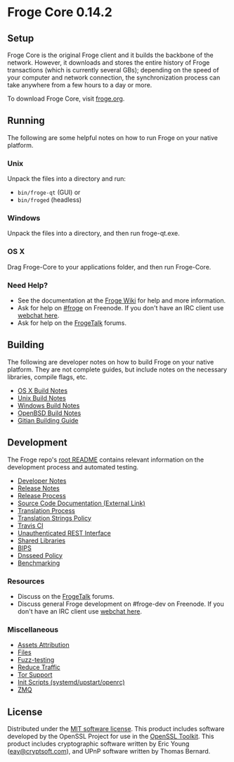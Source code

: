 Froge Core 0.14.2
=====================

Setup
---------------------
Froge Core is the original Froge client and it builds the backbone of the network. However, it downloads and stores the entire history of Froge transactions (which is currently several GBs); depending on the speed of your computer and network connection, the synchronization process can take anywhere from a few hours to a day or more.

To download Froge Core, visit [froge.org](https://froge.org).

Running
---------------------
The following are some helpful notes on how to run Froge on your native platform.

### Unix

Unpack the files into a directory and run:

- `bin/froge-qt` (GUI) or
- `bin/froged` (headless)

### Windows

Unpack the files into a directory, and then run froge-qt.exe.

### OS X

Drag Froge-Core to your applications folder, and then run Froge-Core.

### Need Help?

* See the documentation at the [Froge Wiki](https://froge.info/)
for help and more information.
* Ask for help on [#froge](http://webchat.freenode.net?channels=froge) on Freenode. If you don't have an IRC client use [webchat here](http://webchat.freenode.net?channels=froge).
* Ask for help on the [FrogeTalk](https://frogetalk.io/) forums.

Building
---------------------
The following are developer notes on how to build Froge on your native platform. They are not complete guides, but include notes on the necessary libraries, compile flags, etc.

- [OS X Build Notes](build-osx.md)
- [Unix Build Notes](build-unix.md)
- [Windows Build Notes](build-windows.md)
- [OpenBSD Build Notes](build-openbsd.md)
- [Gitian Building Guide](gitian-building.md)

Development
---------------------
The Froge repo's [root README](/README.md) contains relevant information on the development process and automated testing.

- [Developer Notes](developer-notes.md)
- [Release Notes](release-notes.md)
- [Release Process](release-process.md)
- [Source Code Documentation (External Link)](https://dev.visucore.com/froge/doxygen/)
- [Translation Process](translation_process.md)
- [Translation Strings Policy](translation_strings_policy.md)
- [Travis CI](travis-ci.md)
- [Unauthenticated REST Interface](REST-interface.md)
- [Shared Libraries](shared-libraries.md)
- [BIPS](bips.md)
- [Dnsseed Policy](dnsseed-policy.md)
- [Benchmarking](benchmarking.md)

### Resources
* Discuss on the [FrogeTalk](https://frogetalk.io/) forums.
* Discuss general Froge development on #froge-dev on Freenode. If you don't have an IRC client use [webchat here](http://webchat.freenode.net/?channels=froge-dev).

### Miscellaneous
- [Assets Attribution](assets-attribution.md)
- [Files](files.md)
- [Fuzz-testing](fuzzing.md)
- [Reduce Traffic](reduce-traffic.md)
- [Tor Support](tor.md)
- [Init Scripts (systemd/upstart/openrc)](init.md)
- [ZMQ](zmq.md)

License
---------------------
Distributed under the [MIT software license](/COPYING).
This product includes software developed by the OpenSSL Project for use in the [OpenSSL Toolkit](https://www.openssl.org/). This product includes
cryptographic software written by Eric Young ([eay@cryptsoft.com](mailto:eay@cryptsoft.com)), and UPnP software written by Thomas Bernard.
